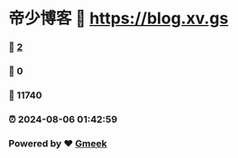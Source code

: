 # 帝少博客 :link: https://blog.xv.gs 
### :page_facing_up: [2](https://blog.xv.gs/tag.html) 
### :speech_balloon: 0 
### :hibiscus: 11740 
### :alarm_clock: 2024-08-06 01:42:59 
### Powered by :heart: [Gmeek](https://github.com/Meekdai/Gmeek)
